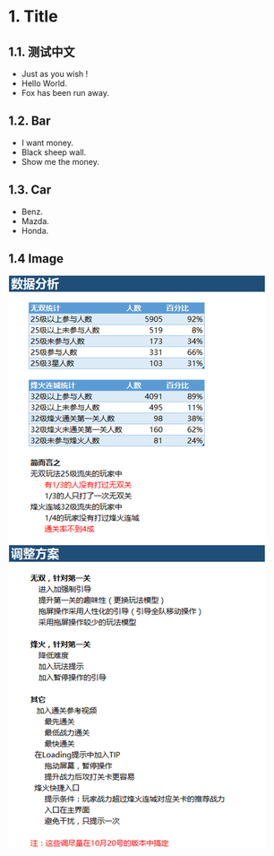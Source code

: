 # 1. Title

## 1.1. 测试中文

- Just as you wish !
- Hello World.
- Fox has been run away.

## 1.2. Bar

- I want money.
- Black sheep wall.
- Show me the money.

## 1.3. Car

- Benz.
- Mazda.
- Honda.

## 1.4 Image

![image test](1.png)